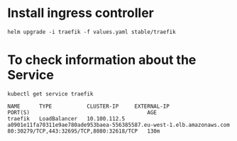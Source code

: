 # Install ingress controller

`helm upgrade -i traefik -f values.yaml stable/traefik`

# To check information about the Service

```kubectl get service traefik```

```
NAME      TYPE           CLUSTER-IP     EXTERNAL-IP                                                              PORT(S)                                     AGE
traefik   LoadBalancer   10.100.112.5   a0901e11fa70311e9ae780ade953baea-556385587.eu-west-1.elb.amazonaws.com   80:30279/TCP,443:32695/TCP,8080:32618/TCP   130m
```
